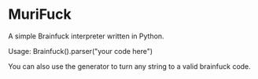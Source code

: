 # MuriFuck

A simple Brainfuck interpreter written in Python.

Usage:
Brainfuck().parser("your code here")

You can also use the generator to turn any string to a valid brainfuck code.

